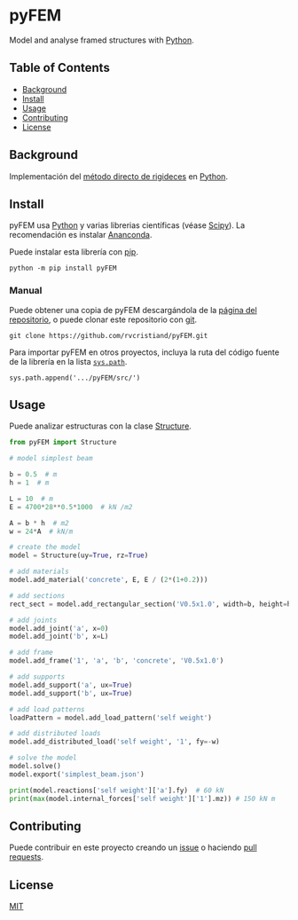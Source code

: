 # pyFEM

Model and analyse framed structures with [Python](https://www.python.org/).

## Table of Contents

- [Background](#background)
- [Install](#install)
- [Usage](#usage)
- [Contributing](#contributing)
- [License](#license)

## Background

Implementación del [método directo de rigideces](https://en.wikipedia.org/wiki/Direct_stiffness_method) en [Python](https://www.python.org).

## Install

pyFEM usa [Python](python.org) y varias librerias científicas (véase [Scipy](https://scipy.org/)). La recomendación es instalar [Ananconda](https://www.anaconda.com/distribution/).

Puede instalar esta librería con [pip](https://pip.pypa.io/en/stable/).
```
python -m pip install pyFEM
```

### Manual
Puede obtener una copia de pyFEM descargándola de la [página del repositorio](https://github.com/rvcristiand/pyFEM), o puede clonar este repositorio con [git](https://git-scm.com/).

```
git clone https://github.com/rvcristiand/pyFEM.git
```

Para importar pyFEM en otros proyectos, incluya la ruta del código fuente de la librería en la lista [`sys.path`](https://docs.python.org/3/tutorial/modules.html#the-module-search-path).

```
sys.path.append('.../pyFEM/src/')
```

## Usage

Puede analizar estructuras con la clase [Structure](https://github.com/rvcristiand/pyFEM/blob/b394a88a30b09d5cd7351a5ac35b69fa1c419b93/src/pyFEM/core.py#L7).

```python
from pyFEM import Structure

# model simplest beam

b = 0.5  # m
h = 1  # m

L = 10  # m
E = 4700*28**0.5*1000  # kN /m2

A = b * h  # m2
w = 24*A  # kN/m

# create the model
model = Structure(uy=True, rz=True)

# add materials
model.add_material('concrete', E, E / (2*(1+0.2)))

# add sections
rect_sect = model.add_rectangular_section('V0.5x1.0', width=b, height=h)

# add joints
model.add_joint('a', x=0)
model.add_joint('b', x=L)

# add frame
model.add_frame('1', 'a', 'b', 'concrete', 'V0.5x1.0')

# add supports
model.add_support('a', ux=True)
model.add_support('b', ux=True)

# add load patterns
loadPattern = model.add_load_pattern('self weight')

# add distributed loads
model.add_distributed_load('self weight', '1', fy=-w)

# solve the model
model.solve()
model.export('simplest_beam.json')

print(model.reactions['self weight']['a'].fy)  # 60 kN
print(max(model.internal_forces['self weight']['1'].mz)) # 150 kN m
```

## Contributing
Puede contribuir en este proyecto creando un [issue](https://github.com/rvcristiand/pyFEM/issues/new) o haciendo [pull requests](https://github.com/rvcristiand/pyFEM/pulls).

## License
[MIT](LICENSE)
